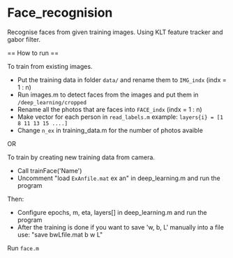 # Face_recognision
Recognise faces from given training images.
Using KLT feature tracker and gabor filter.

== How to run ==

To train from existing images.
- Put the training data in folder `data/` and rename them to `IMG_indx` (indx = 1 : n)
- Run images.m to detect faces from the images and put them in `/deep_learning/cropped`
- Rename all the photos that are faces into `FACE_indx` (indx = 1 : n)
- Make vector for each person in `read_labels.m`
example: `layers{i} = [1 8 11 13 15 ....]`
- Change `n_ex` in training_data.m for the number of photos avaible

OR

To train by creating new training data from camera.
- Call trainFace('Name')
- Uncomment "load `ExAnfile.mat` ex an" in deep_learning.m and run the program

Then:
- Configure epochs, m, eta, layers[] in deep_learning.m and run the program
- After the training is done if you want to save 'w, b, L' manually into a file use: "save bwLfile.mat b w L"

Run `face.m`
